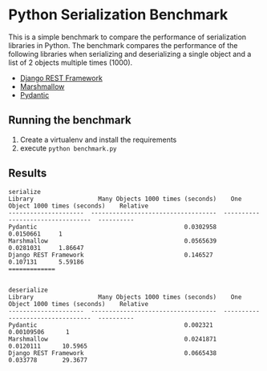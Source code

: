 # Python Serialization Benchmark

This is a simple benchmark to compare the performance of serialization libraries in Python. The benchmark compares the performance of the following libraries when serializing and deserializing a single object and a list of 2 objects multiple times (1000).

* [Django REST Framework](http://www.django-rest-framework.org/)
* [Marshmallow](https://marshmallow.readthedocs.io/en/latest/)
* [Pydantic](https://docs.pydantic.dev/latest/)


## Running the benchmark
1. Create a virtualenv and install the requirements
2. execute `python benchmark.py`

## Results
```
serialize
Library                  Many Objects 1000 times (seconds)    One Object 1000 times (seconds)    Relative
---------------------  -----------------------------------  ---------------------------------  ----------
Pydantic                                         0.0302958                          0.0150661     1
Marshmallow                                      0.0565639                          0.0281031     1.86647
Django REST Framework                            0.146527                           0.107131      5.59186
=============


deserialize
Library                  Many Objects 1000 times (seconds)    One Object 1000 times (seconds)    Relative
---------------------  -----------------------------------  ---------------------------------  ----------
Pydantic                                         0.002321                          0.00109506      1
Marshmallow                                      0.0241871                         0.0120111      10.5965
Django REST Framework                            0.0665438                         0.033778       29.3677

```
